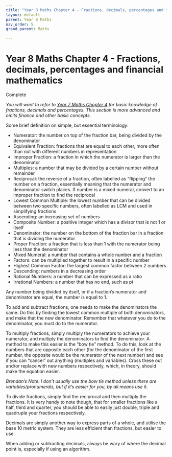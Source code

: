 ```yaml
---
title: "Year 8 Maths Chapter 4 - Fractions, decimals, percentages and financial mathematics"
layout: default
parent: Year 8 Maths
nav_order: 5
grand_parent: Maths

---
```


# Year 8 Maths Chapter 4 - Fractions, decimals, percentages and financial mathematics
<label class="label label-green">Complete</label>

*You will want to refer to [Year 7 Maths Chapter 4](../y7/y7c4.html) for basic knowledge of fractions, decimals and percentages. This section is more advanced and omits finance and other basic concepts.*

Some brief definition on simple, but essential terminology:
- Numerator: the number on top of the fraction bar, being divided by the denominator
- Equivalent Fraction: fractions that are equal to each other, more often than not with different numbers in representation
- Improper Fraction: a fraction in which the numerator is larger than the denominator
- Multiples: a number that may be divided by a certain number without remainder
- Reciprocal: the reverse of a fraction, often labelled as “flipping” the number on a fraction, essentially meaning that the numerator and denominator switch places. If number is a mixed numeral, convert to an improper fraction to find the reciprocal
- Lowest Common Multiple: the lowest number that can be divided between two specific numbers, often labelled as LCM and used in simplifying fractions
- Ascending: an increasing set of numbers
- Composite Number: a positive integer which has a divisor that is not 1 or itself 
- Denominator: the number on the bottom of the fraction bar in a fraction that is dividing the numerator
- Proper Fraction: a fraction that is less than 1 with the numerator being less than the denominator
- Mixed Numeral: a number that contains a whole number and a fraction
- Factors: can be multiplied together to result in a specific number
- Highest Common Factor: the largest common factor between 2 numbers
- Descending: numbers in a decreasing order
- Rational Numbers: a number that can be expressed as a ratio
- Irrational Numbers: a number that has no end, such as pi

Any number being divided by itself, or if a fraction’s numerator and denominator are equal, the number is equal to 1.

To add and subtract fractions, one needs to make the denominators the same. Do this by finding the lowest common multiple of both denominators, and make that the new denominator. Remember that whatever you do to the denominator, you must do to the numerator.

To multiply fractions, simply multiply the numerators to achieve your numerator, and multiply the denominators to find the denominator. A method to make this easier is the “bow tie” method. To do this, look at the numbers that are opposite each other (for the denominator of the first number, the opposite would be the numerator of the next number) and see if you can “cancel” out anything (multiples and variables). Cross these out and/or replace with new numbers respectively, which, in theory, should make the equation easier. 

*Brendan’s Note: I don’t usually use the bow tie method unless there are variables/pronumerals, but if it’s easier for you, by all means use it.*

To divide fractions, simply find the reciprocal and then multiply the fractions. It is very handy to note though, that for smaller fractions like a half, third and quarter, you should be able to easily just double, triple and quadruple your fractions respectively.

Decimals are simply another way to express parts of a whole, and utilise the base 10 metric system. They are less efficient than fractions, but easier to use.

When adding or subtracting decimals, always be wary of where the decimal point is, especially if using an algorithm.
